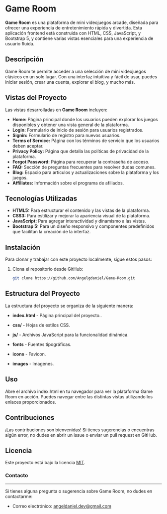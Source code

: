 # Game Room

**Game Room** es una plataforma de mini videojuegos arcade, diseñada para ofrecer una experiencia de entretenimiento rápida y divertida. Esta aplicación frontend está construida con HTML, CSS, JavaScript, y Bootstrap 5, y contiene varias vistas esenciales para una experiencia de usuario fluida.

## Descripción

Game Room te permite acceder a una selección de mini videojuegos clásicos en un solo lugar. Con una interfaz intuitiva y fácil de usar, puedes iniciar sesión, crear una cuenta, explorar el blog, y mucho más.

## Vistas del Proyecto

Las vistas desarrolladas en **Game Room** incluyen:

- **Home:** Página principal donde los usuarios pueden explorar los juegos disponibles y obtener una vista general de la plataforma.
- **Login:** Formulario de inicio de sesión para usuarios registrados.
- **Signin:** Formulario de registro para nuevos usuarios.
- **Terms of Service:** Página con los términos de servicio que los usuarios deben aceptar.
- **Privacy Policy:** Página que detalla las políticas de privacidad de la plataforma.
- **Forgot Password:** Página para recuperar la contraseña de acceso.
- **FAQ:** Sección de preguntas frecuentes para resolver dudas comunes.
- **Blog:** Espacio para artículos y actualizaciones sobre la plataforma y los juegos.
- **Affiliates:** Información sobre el programa de afiliados.

## Tecnologías Utilizadas

- **HTML5:** Para estructurar el contenido y las vistas de la plataforma.
- **CSS3:** Para estilizar y mejorar la apariencia visual de la plataforma.
- **JavaScript:** Para agregar interactividad y dinamismo a las vistas.
- **Bootstrap 5:** Para un diseño responsivo y componentes predefinidos que facilitan la creación de la interfaz.

## Instalación

Para clonar y trabajar con este proyecto localmente, sigue estos pasos:

1. Clona el repositorio desde GitHub:

   ```bash
   git clone https://github.com/Angelgdaniel/Game-Room.git

## Estructura del Proyecto

La estructura del proyecto se organiza de la siguiente manera:

- **index.html** - Página principal del proyecto..

- **css/** - Hojas de estilos CSS.

- **js/** - Archivos JavaScript para la funcionalidad dinámica.

- **fonts** - Fuentes tipográficas.

- **icons** - Favicon.

- **images** - Imagenes.

## Uso

Abre el archivo index.html en tu navegador para ver la plataforma Game Room en acción. Puedes navegar entre las distintas vistas utilizando los enlaces proporcionados.

## Contribuciones

¡Las contribuciones son bienvenidas! Si tienes sugerencias o encuentras algún error, no dudes en abrir un issue o enviar un pull request en GitHub.

## Licencia

Este proyecto está bajo la licencia [MIT](https://opensource.org/licenses/MIT).

### Contacto
-------------
Si tienes alguna pregunta o sugerencia sobre Game Room, no dudes en contactarme:

- Correo electrónico: angeldaniel.dev@gmail.com